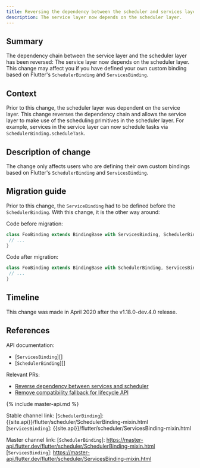 ```yaml
---
title: Reversing the dependency between the scheduler and services layer
description: The service layer now depends on the scheduler layer.
---
```


## Summary

The dependency chain between the service layer and the scheduler layer has been
reversed: The service layer now depends on the scheduler layer. This change may
affect you if you have defined your own custom binding based on Flutter's
`SchedulerBinding` and `ServicesBinding`.

## Context

Prior to this change, the scheduler layer was dependent on the service layer.
This change reverses the dependency chain and allows the service layer to make
use of the scheduling primitives in the scheduler layer. For example, services
in the service layer can now schedule tasks via `SchedulerBinding.scheduleTask`.


## Description of change

The change only affects users who are defining their own custom bindings based
on Flutter's `SchedulerBinding` and `ServicesBinding`.

## Migration guide

Prior to this change, the `ServiceBinding` had to be defined before the
`SchedulerBinding`. With this change, it is the other way around:

Code before migration:

<!-- skip -->
```dart
class FooBinding extends BindingBase with ServicesBinding, SchedulerBinding {
 // ...
}
```

Code after migration:

<!-- skip -->
```dart
class FooBinding extends BindingBase with SchedulerBinding, ServicesBinding {
 // ...
}
```

## Timeline

This change was made in April 2020 after the v1.18.0-dev.4.0 release.

## References

API documentation:
* [`ServicesBinding`][]
* [`SchedulerBinding`][]

Relevant PRs:
* [Reverse dependency between services and scheduler][]
* [Remove compatibility fallback for lifecycle API][]

{% include master-api.md %}

Stable channel link:
[`SchedulerBinding`]: {{site.api}}/flutter/scheduler/SchedulerBinding-mixin.html
[`ServicesBinding`]: {{site.api}}/flutter/scheduler/ServicesBinding-mixin.html

Master channel link:
[`SchedulerBinding`]: https://master-api.flutter.dev/flutter/scheduler/SchedulerBinding-mixin.html
[`ServicesBinding`]: https://master-api.flutter.dev/flutter/scheduler/ServicesBinding-mixin.html

[Reverse dependency between services and scheduler]: {{site.github}}/flutter/flutter/pull/54212
[Remove compatibility fallback for lifecycle API]: {{site.github}}/flutter/flutter/pull/TODO
